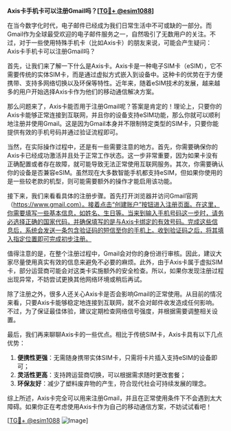 **Axis卡手机卡可以注册Gmail吗？[[TG💪+ @esim1088](https://t.me/s/esim1088)]**

在当今数字化时代，电子邮件已经成为我们日常生活中不可或缺的一部分。而Gmail作为全球最受欢迎的电子邮件服务之一，自然吸引了无数用户的关注。不过，对于一些使用特殊手机卡（比如Axis卡）的朋友来说，可能会产生疑问：Axis卡手机卡可以注册Gmail吗？

首先，让我们来了解一下什么是Axis卡。Axis卡是一种电子SIM卡（eSIM），它不需要传统的实体SIM卡，而是通过虚拟方式嵌入到设备中。这种卡的优势在于方便携带、支持多网络切换以及环保等特性。近年来，随着eSIM技术的发展，越来越多的用户开始选择Axis卡作为他们的移动通信解决方案。

那么问题来了，Axis卡能否用于注册Gmail呢？答案是肯定的！理论上，只要你的Axis卡能够正常连接到互联网，并且你的设备支持eSIM功能，那么你就可以顺利地注册并使用Gmail。这是因为Gmail本身并不限制特定类型的SIM卡，只要你能提供有效的手机号码并通过验证流程即可。

当然，在实际操作过程中，还是有一些需要注意的地方。首先，你需要确保你的Axis卡已经成功激活并且处于正常工作状态。这一步非常重要，因为如果卡没有正确配置或者存在故障，就可能导致无法正常使用互联网服务。其次，你需要确认你的设备是否兼容eSIM。虽然现在大多数智能手机都支持eSIM，但如果你使用的是一些较老款的机型，则可能需要额外的操作才能启用该功能。

接下来，我们来看看具体的注册步骤。首先打开浏览器并访问Gmail官网（https://www.gmail.com）。接着点击“创建账户”按钮进入注册页面。在这里，你需要填写一些基本信息，如姓名、生日等。当来到输入手机号码这一步时，请务必选择正确的国家代码，并确保填写的是与Axis卡绑定的有效号码。完成这些信息后，系统会发送一条包含验证码的短信至你的手机上。收到验证码之后，将其填入指定位置即可完成初步注册。

值得注意的是，在整个注册过程中，Gmail会对你的身份进行审核。因此，建议大家尽量使用真实有效的信息来避免不必要的麻烦。此外，由于Axis卡属于虚拟SIM卡，部分运营商可能会对这类卡实施额外的安全检查。所以，如果你发现注册过程出现异常，不妨尝试更换其他网络环境或稍后再试。

除了注册之外，很多人还关心Axis卡是否会影响Gmail的正常使用。从目前的情况来看，只要Axis卡能够稳定地连接到互联网，就不会对邮件收发造成任何影响。不过，为了保证最佳体验，建议定期检查网络信号强度，并根据需要调整相关设置。

最后，我们再来聊聊Axis卡的一些优点。相比于传统SIM卡，Axis卡具有以下几点优势：

1. **便携性更强**：无需随身携带实体SIM卡，只需将卡片插入支持eSIM的设备即可；
2. **灵活性更高**：支持跨运营商切换，可以根据需求随时更改套餐；
3. **环保友好**：减少了塑料废弃物的产生，符合现代社会可持续发展的理念。

综上所述，Axis卡完全可以用来注册Gmail，并且在正常使用条件下不会遇到太大障碍。如果你正在考虑使用Axis卡作为自己的移动通信方案，不妨试试看吧！

[[TG💪+ @esim1088](https://t.me/s/esim1088) ![Image](https://i.postimg.cc/4NQfJmqS/Snipaste-2025-05-13-00-14-12.png)]